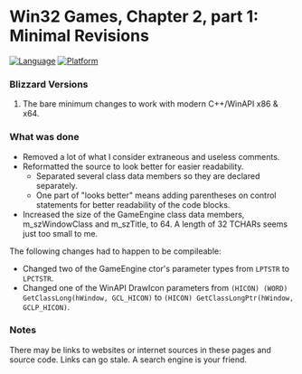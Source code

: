 # Win32 Games, Chapter 2, part 1: Minimal Revisions
[![Language](https://img.shields.io/badge/Language%20-C++-blue.svg)](https://github.com/GeorgePimpleton/Win32-games/)
[![Platform](https://img.shields.io/badge/Platform%20-Win32-blue.svg)](https://github.com/GeorgePimpleton/Win32-games/)

### Blizzard Versions
1. The bare minimum changes to work with modern C++/WinAPI x86 & x64.

### What was done
- Removed a lot of what I consider extraneous and useless comments.
- Reformatted the source to look better for easier readability.
   - Separated several class data members so they are declared separately.
   - One part of "looks better" means adding parentheses on control statements for better readability of the code blocks.
- Increased the size of the GameEngine class data members, m_szWindowClass and m_szTitle, to 64.  A length of 32 TCHARs seems just too small to me.

The following changes had to happen to be compileable:
+ Changed two of the GameEngine ctor's parameter types from `LPTSTR` to `LPCTSTR`.
+ Changed one of the WinAPI DrawIcon parameters from `(HICON) (WORD) GetClassLong(hWindow, GCL_HICON)` to `(HICON) GetClassLongPtr(hWindow, GCLP_HICON)`.

### Notes
There may be links to websites or internet sources in these pages and source code. Links can go stale. A search engine is your friend.

